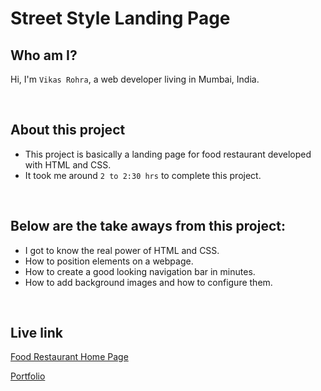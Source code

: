 # Street Style Landing Page

## Who am I?
Hi, I'm `Vikas Rohra`, a web developer living in Mumbai, India.

<br />

## About this project
 - This project is basically a landing page for food restaurant developed with HTML and CSS.
 - It took me around `2 to 2:30 hrs` to complete this project.

<br />

## Below are the take aways from this project:
 - I got to know the real power of HTML and CSS.
 - How to position elements on a webpage.
 - How to create a good looking navigation bar in minutes.
 - How to add background images and how to configure them.

<br />

## Live link
 [Food Restaurant Home Page](https://food-restaurant-home.netlify.app/)
 
 [Portfolio](https://vikasrohra.com/)
